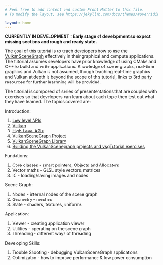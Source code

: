 ```yaml
---
# Feel free to add content and custom Front Matter to this file.
# To modify the layout, see https://jekyllrb.com/docs/themes/#overriding-theme-defaults

layout: home
---
```


**CURRENTLY IN DEVELOPMENT : Early stage of development so expect missing sections and rough and ready state.**

The goal of this tutorial is to teach developers how to use the [VulkanSceneGraph](https://github.com/vsg-dev/VulkanSceneGraph) effectively in their graphical and compute applications. The tutorial assumes developers have prior knowledge of using CMake and C++ to build and write applications.  Knowledge of scene graphs, real-time graphics and Vulkan is not assumed, though teaching real-time graphics and Vulkan at depth is beyond the scope of this tutorial, links to 3rd party resources for further learnning will be provided.

The tutorial is composed of series of presententations that are coupled with exercises so that developers can learn about each topic then test out what they have learned. The topics covered are:

Introduction:
1. [Low level APIs](introduction/LowLevelAPIs.md)
1. [Vulkan](introduction/Vulkan.md)
1. [High Level APIs](introduction/HighLevelAPIs.md)
1. [VulkanSceneGraph Project](introduction/VulkanSceneGraphProject.md)
1. [VulkanSceneGraph Library](introduction/VulkanSceneGraphLibrary.md)
1. [Building the VulkanScenegraph projects and vsgTutorial exercises](introduction/BuildingVulkanSceneGraph.md)

Fundations:
1. Core classes - smart pointers, Objects and Allocators
1. Vector maths - GLSL style vectors, matrices
1. IO - loading/saving images and nodes

Scene Graph:
1. Nodes - internal nodes of the scene graph
1. Geometry - meshes
1. State - shaders, textures, uniforms

Application:
1. Viewer - creating application viewer
1. Utilities - operating on the scene graph
1. Threading - different ways of threading

Developing Skills:
1. Trouble Shooting - debugging VulkanSceneGraph applications
1. Optimizaton - how to improve performance & low power consumption

